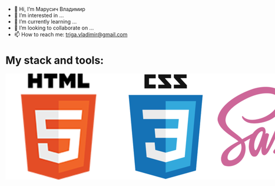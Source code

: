 - 👋 Hi, I’m Марусич Владимир 
- 👀 I’m interested in ...
- 🌱 I’m currently learning ...
- 💞️ I’m looking to collaborate on ...
- 📫 How to reach me: triga.vladimir@gmail.com

<h1>My stack and tools:</h1>
    <div style="display: flex;">
      <img
        src="https://raw.githubusercontent.com/github/explore/80688e429a7d4ef2fca1e82350fe8e3517d3494d/topics/html/html.png"
        alt="HTML"
      />
      <img
        src="https://raw.githubusercontent.com/github/explore/80688e429a7d4ef2fca1e82350fe8e3517d3494d/topics/css/css.png"
        alt="CSS"
      />
      <img
        src="https://raw.githubusercontent.com/github/explore/80688e429a7d4ef2fca1e82350fe8e3517d3494d/topics/sass/sass.png"
        alt="SASS"
      />
      <img
        src="https://raw.githubusercontent.com/github/explore/80688e429a7d4ef2fca1e82350fe8e3517d3494d/topics/javascript/javascript.png"
        alt="JavaScript"
      />
      <img
        src="https://raw.githubusercontent.com/github/explore/80688e429a7d4ef2fca1e82350fe8e3517d3494d/topics/react/react.png"
        alt="React"
      />
      <img
        src="https://raw.githubusercontent.com/github/explore/80688e429a7d4ef2fca1e82350fe8e3517d3494d/topics/typescript/typescript.png"
        alt="TypeScript"
      />
      <img
        src="https://raw.githubusercontent.com/github/explore/80688e429a7d4ef2fca1e82350fe8e3517d3494d/topics/nodejs/nodejs.png"
        alt="Node.Js"
      />
      <img
        src="https://raw.githubusercontent.com/github/explore/80688e429a7d4ef2fca1e82350fe8e3517d3494d/topics/webpack/webpack.png"
        alt="WebPack"
      />
      <img
        src="https://raw.githubusercontent.com/github/explore/80688e429a7d4ef2fca1e82350fe8e3517d3494d/topics/babel/babel.png"
        alt="Babel"
      />
      <img
        src="https://raw.githubusercontent.com/github/explore/80688e429a7d4ef2fca1e82350fe8e3517d3494d/topics/git/git.png"
        alt="Git"
      />
      <img
        src="https://raw.githubusercontent.com/github/explore/78df643247d429f6cc873026c0622819ad797942/topics/github/github.png"
        alt="Git Hub"
      />
      <img
        src="https://raw.githubusercontent.com/github/explore/80688e429a7d4ef2fca1e82350fe8e3517d3494d/topics/terminal/terminal.png"
        alt="Terminal"
      />
      <img
        src="https://raw.githubusercontent.com/github/explore/80688e429a7d4ef2fca1e82350fe8e3517d3494d/topics/visual-studio-code/visual-studio-code.png"
        alt="Visual Studio Code"
      />
    </div>
